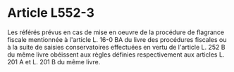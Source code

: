 # Article L552-3

Les référés prévus en cas de mise en oeuvre de la procédure de flagrance fiscale mentionnée à l'article L. 16-0 BA du livre des procédures fiscales ou à la suite de saisies conservatoires effectuées en vertu de l'article L. 252 B du même livre obéissent aux règles définies respectivement aux articles L. 201 A et L. 201 B du même livre.
